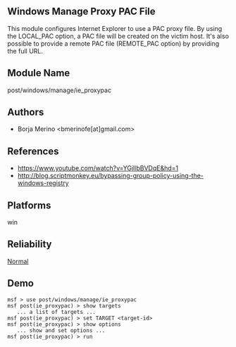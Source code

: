 ## Windows Manage Proxy PAC File

This module configures Internet Explorer to use a PAC proxy 
file. By using the LOCAL_PAC option, a PAC file will be 
created on the victim host. It's also possible to provide a 
remote PAC file (REMOTE_PAC option) by providing the full 
URL.


## Module Name
post/windows/manage/ie_proxypac

## Authors
* Borja Merino <bmerinofe[at]gmail.com>


## References
* https://www.youtube.com/watch?v=YGjIlbBVDqE&hd=1
* http://blog.scriptmonkey.eu/bypassing-group-policy-using-the-windows-registry




## Platforms
win

## Reliability
[Normal](https://github.com/rapid7/metasploit-framework/wiki/Exploit-Ranking)

## Demo

```
msf > use post/windows/manage/ie_proxypac
msf post(ie_proxypac) > show targets
   ... a list of targets ...
msf post(ie_proxypac) > set TARGET <target-id>
msf post(ie_proxypac) > show options
   ... show and set options ...
msf post(ie_proxypac) > run
```
    
    